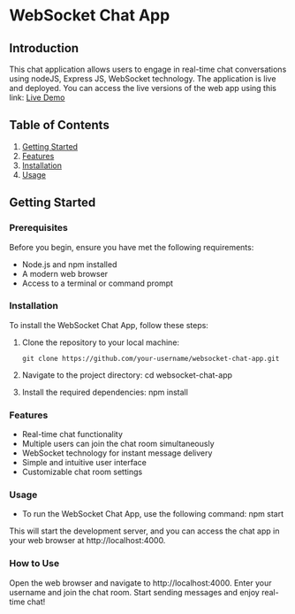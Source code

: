 # WebSocket Chat App

## Introduction

This chat application allows users to engage in real-time chat conversations using nodeJS, Express JS, WebSocket technology.
The application is live and deployed. You can access the live versions of the web app using this link: [Live Demo](https://chat-app-d2pt.onrender.com/)

## Table of Contents

1. [Getting Started](#getting-started)
2. [Features](#features)
3. [Installation](#installation)
4. [Usage](#usage)


## Getting Started

### Prerequisites

Before you begin, ensure you have met the following requirements:

- Node.js and npm installed
- A modern web browser
- Access to a terminal or command prompt

### Installation

To install the WebSocket Chat App, follow these steps:

1. Clone the repository to your local machine:

   ```shell
   git clone https://github.com/your-username/websocket-chat-app.git
   
2. Navigate to the project directory:
   cd websocket-chat-app
   
4. Install the required dependencies:
   npm install

### Features

- Real-time chat functionality
- Multiple users can join the chat room simultaneously
- WebSocket technology for instant message delivery
- Simple and intuitive user interface
- Customizable chat room settings

### Usage

- To run the WebSocket Chat App, use the following command:
npm start

This will start the development server, and you can access the chat app in your web browser at http://localhost:4000.

### How to Use

Open the web browser and navigate to http://localhost:4000.
Enter your username and join the chat room.
Start sending messages and enjoy real-time chat!


